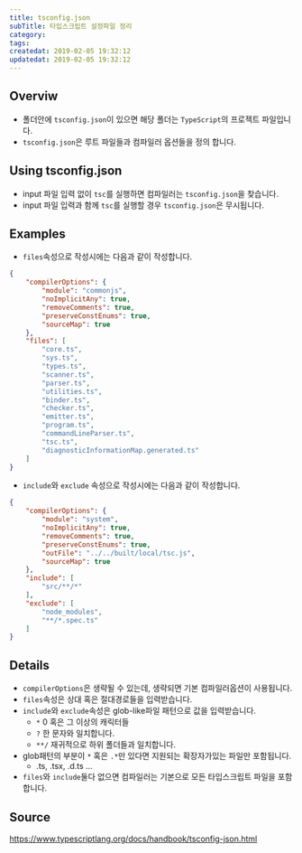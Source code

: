 ```yaml
---
title: tsconfig.json
subTitle: 타입스크립트 설정파일 정리
category: 
tags: 
createdat: 2019-02-05 19:32:12
updatedat: 2019-02-05 19:32:12
---
```


## Overviw

* 폴더안에 `tsconfig.json`이 있으면 해당 폴더는 `TypeScript`의 
  프로젝트 파일입니다. 
* `tsconfig.json`은 루트 파일들과 컴파일러 옵션들을 정의 합니다. 

## Using tsconfig.json

* input 파일 입력 없이 `tsc`를 실행하면 컴파일러는 `tsconfig.json`을 찾습니다.
* input 파일 입력과 함께 `tsc`를 실행할 경우 `tsconfig.json`은 무시됩니다.

## Examples

* `files`속성으로 작성시에는 다음과 같이 작성합니다. 

```json
{
    "compilerOptions": {
        "module": "commonjs",
        "noImplicitAny": true,
        "removeComments": true,
        "preserveConstEnums": true,
        "sourceMap": true
    },
    "files": [
        "core.ts",
        "sys.ts",
        "types.ts",
        "scanner.ts",
        "parser.ts",
        "utilities.ts",
        "binder.ts",
        "checker.ts",
        "emitter.ts",
        "program.ts",
        "commandLineParser.ts",
        "tsc.ts",
        "diagnosticInformationMap.generated.ts"
    ]
}
```

* `include`와 `exclude` 속성으로 작성시에는 다음과 같이 작성합니다.

```json
{
    "compilerOptions": {
        "module": "system",
        "noImplicitAny": true,
        "removeComments": true,
        "preserveConstEnums": true,
        "outFile": "../../built/local/tsc.js",
        "sourceMap": true
    },
    "include": [
        "src/**/*"
    ],
    "exclude": [
        "node_modules",
        "**/*.spec.ts"
    ]
}
```

## Details

* `compilerOptions`은 생략될 수 있는데, 생략되면 기본 컴파일러옵션이
  사용됩니다. 
* `files`속성은 상대 혹은 절대경로들을 입력받습니다. 
* `include`와 `exclude`속성은 glob-like파일 패턴으로 값을 입력받습니다.
  * `*` 0 혹은 그 이상의 캐릭터들
  * `?` 한 문자와 일치합니다.
  * `**/` 재귀적으로 하위 폴더들과 일치합니다.
* glob패턴의 부분이 `*` 혹은 `.*`만 있다면 지원되는 확장자가있는 파일만
  포함됩니다.
  * .ts, .tsx, .d.ts ...
* `files`와 `include`둘다 없으면 컴파일러는 기본으로 모든 타입스크립트 파일을
  포함합니다.  

## Source

https://www.typescriptlang.org/docs/handbook/tsconfig-json.html
